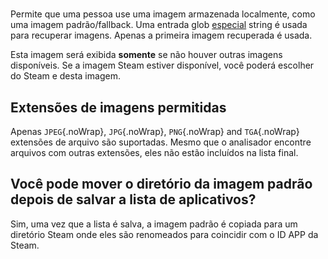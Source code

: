#

Permite que uma pessoa use uma imagem armazenada localmente, como uma imagem padrão/fallback. Uma entrada glob [especial](#special-glob-input) string é usada para recuperar imagens. Apenas a primeira imagem recuperada é usada.

Esta imagem será exibida **somente** se não houver outras imagens disponíveis. Se a imagem Steam estiver disponível, você poderá escolher do Steam e desta imagem.

## Extensões de imagens permitidas

Apenas `JPEG`{.noWrap}, `JPG`{.noWrap}, `PNG`{.noWrap} and `TGA`{.noWrap} extensões de arquivo são suportadas. Mesmo que o analisador encontre arquivos com outras extensões, eles não estão incluídos na lista final.

## Você pode mover o diretório da imagem padrão depois de salvar a lista de aplicativos?

Sim, uma vez que a lista é salva, a imagem padrão é copiada para um diretório Steam onde eles são renomeados para coincidir com o ID APP da Steam.
